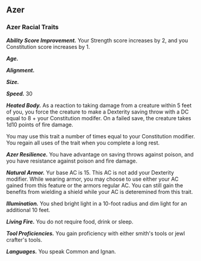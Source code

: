## Azer

### Azer Racial Traits

***Ability Score Improvement.*** Your Strength score increases by 2, and you Constitution score increases by 1. 

***Age.***

***Alignment.***

***Size.*** 

***Speed.*** 30

***Heated Body.*** As a reaction to taking damage from a creature within 5 feet of you, you force the creature to make a Dexterity saving throw with a DC equal to 8 + your Constitution modifer. On a failed save, the creature takes 1d10 points of fire damage. 

You may use this trait a number of times equal to your Constitution modifier. You regain all uses of the trait when you complete a long rest. 

***Azer Resilience.*** You have advantage on saving throws against poison, and you have resistance against poison and fire damage. 

***Natural Armor.*** Yur base AC is 15. This AC is not add your Dexterity modifier. While wearing armor, you may choose to use either your AC gained from this feature or the armors regular AC. You can still gain the benefits from wielding a shield while your AC is deteremined from this trait. 

***Illumination.*** You shed bright light in a 10-foot radius and dim light for an additional 10 feet. 

***Living Fire.*** You do not require food, drink or sleep. 

***Tool Proficiencies.*** You gain proficiency with either smith's tools or jewl crafter's tools. 

***Languages.*** You speak Common and Ignan. 
